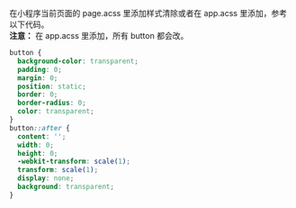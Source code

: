 在小程序当前页面的 page.acss 里添加样式清除或者在 app.acss 里添加，参考以下代码。<br />**注意：** 在 app.acss 里添加，所有 button 都会改。
```css
button { 
  background-color: transparent; 
  padding: 0; 
  margin: 0; 
  position: static;
  border: 0;
  border-radius: 0; 
  color: transparent;
}
button::after {  
  content: ''; 
  width: 0;
  height: 0;
  -webkit-transform: scale(1);
  transform: scale(1);  
  display: none;  
  background: transparent;
}
```

